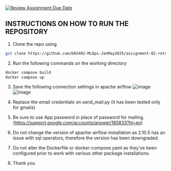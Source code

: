 [![Review Assignment Due Date](https://classroom.github.com/assets/deadline-readme-button-22041afd0340ce965d47ae6ef1cefeee28c7c493a6346c4f15d667ab976d596c.svg)](https://classroom.github.com/a/uECeo1no)

## INSTRUCTIONS ON HOW TO RUN THE REPOSITORY

1. Clone the repo using
```bash
git clone https://github.com/DA5402-MLOps-JanMay2025/assignment-02-retro-31.git
```
2. Run the following commands on the working directory
```bash
docker compose build
docker compose up
```
3. Save the following connection settings in apache airflow
![image](https://github.com/user-attachments/assets/93034b72-8411-438f-81be-982bda931845)
![image](https://github.com/user-attachments/assets/c383d40f-7351-44e6-be06-186ec1b0eb26)

4. Replace the email credentials on send_mail.py (it has been tested only for gmails)
5. Be sure to use App password in place of password for mailing.(https://support.google.com/accounts/answer/185833?hl=en)
6. Do not change the version of apache-airflow installation as 2.10.5 has an issue with sql operators, therefore the version has been downgraded.
7. Do not alter the Dockerfile or docker-compose.yaml as they've been configured prior to work with various other package installations.
8. Thank you

